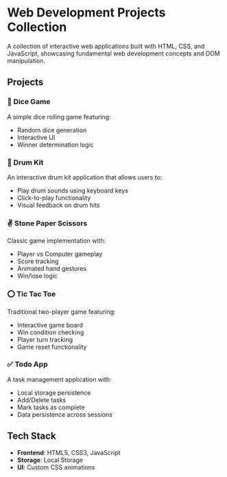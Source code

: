 # Web Development Projects Collection

A collection of interactive web applications built with HTML, CSS, and JavaScript, showcasing fundamental web development concepts and DOM manipulation.

## Projects

### 🎲 Dice Game
A simple dice rolling game featuring:
- Random dice generation
- Interactive UI
- Winner determination logic

### 🥁 Drum Kit
An interactive drum kit application that allows users to:
- Play drum sounds using keyboard keys
- Click-to-play functionality
- Visual feedback on drum hits

### ✌️ Stone Paper Scissors
Classic game implementation with:
- Player vs Computer gameplay
- Score tracking
- Animated hand gestures
- Win/lose logic

### ⭕ Tic Tac Toe
Traditional two-player game featuring:
- Interactive game board
- Win condition checking
- Player turn tracking
- Game reset functionality

### ✅ Todo App
A task management application with:
- Local storage persistence
- Add/Delete tasks
- Mark tasks as complete
- Data persistence across sessions

## Tech Stack
- **Frontend**: HTML5, CSS3, JavaScript
- **Storage**: Local Storage
- **UI**: Custom CSS animations
